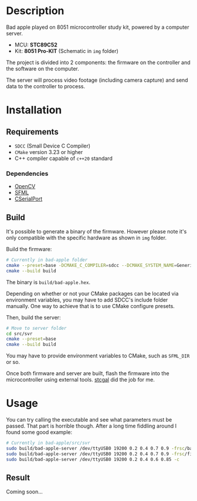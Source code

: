 # Description

Bad apple played on 8051 microcontroller study kit, powered by a computer server.

* MCU: **STC89C52**
* Kit: **8051 Pro-KIT** (Schematic in `img` folder)

The project is divided into 2 components: the firmware on the controller and the software on the computer.

The server will process video footage (including camera capture) and send data to the controller to process.

# Installation

## Requirements

* `SDCC` (Small Device C Compiler)
* `CMake` version 3.23 or higher
* C++ compiler capable of `c++20` standard

### Dependencies

* [OpenCV](https://github.com/opencv/opencv)
* [SFML](https://github.com/SFML/SFML)
* [CSerialPort](https://github.com/itas109/CSerialPort)

## Build

It's possible to generate a binary of the firmware. However please note it's only compatible with the specific hardware as shown in `img` folder.

Build the firmware:

```bash
# Currently in bad-apple folder
cmake --preset=base -DCMAKE_C_COMPILER=sdcc --DCMAKE_SYSTEM_NAME=Generic
cmake --build build
```

The binary is `build/bad-apple.hex`.

Depending on whether or not your CMake packages can be located via environment variables, you may have to add SDCC's include folder manually. One way to achieve that is to use CMake configure presets.

Then, build the server:

```bash
# Move to server folder
cd src/svr
cmake --preset=base
cmake --build build
```

You may have to provide environment variables to CMake, such as `SFML_DIR` or so.

Once both firmware and server are built, flash the firmware into the microcontroller using external tools. [stcgal](https://github.com/grigorig/stcgal) did the job for me.

# Usage

You can try calling the executable and see what parameters must be passed. That part is horrible though. After a long time fiddling around I found some good example:

```bash
# Currently in bad-apple/src/svr
sudo build/bad-apple-server /dev/ttyUSB0 19200 0.2 0.4 0.7 0.9 -frsc/bad-apple.mp4
sudo build/bad-apple-server /dev/ttyUSB0 19200 0.2 0.4 0.7 0.9 -frsc/fire.mp4
sudo build/bad-apple-server /dev/ttyUSB0 19200 0.2 0.4 0.6 0.85 -c
```

## Result

Coming soon...
